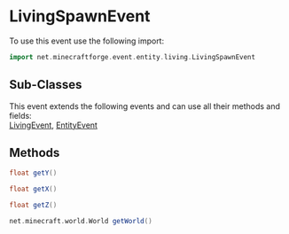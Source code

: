 # LivingSpawnEvent

To use this event use the following import:
```groovy
import net.minecraftforge.event.entity.living.LivingSpawnEvent
```

## Sub-Classes
This event extends the following events and can use all their methods and fields: <br>
[LivingEvent](../living_event/living_event.md), [EntityEvent](../entity_event/entity_event.md)

## Methods
```groovy
float getY()
```

```groovy
float getX()
```

```groovy
float getZ()
```

```groovy
net.minecraft.world.World getWorld()
```
